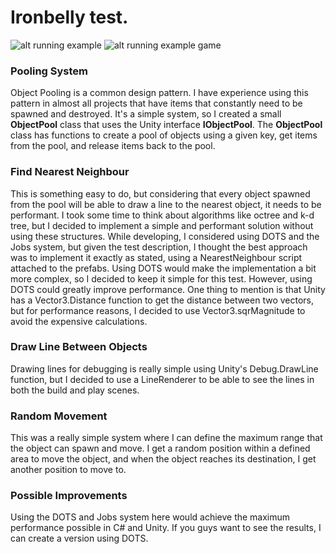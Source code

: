 # Ironbelly test.

![alt running example](https://i.ibb.co/CvHZyr6/Captura-de-tela-2024-05-23-125114.png)
![alt running example game](https://i.ibb.co/n1kZXC2/iron.png)

### Pooling System
Object Pooling is a common design pattern. I have experience using this pattern in almost all projects that have items that constantly need to be spawned and destroyed. It's a simple system, so I created a small  **ObjectPool** class that uses the Unity interface **IObjectPool**. The **ObjectPool** class has functions to create a pool of objects using a given key, get items from the pool, and release items back to the pool.

### Find Nearest Neighbour
This is something easy to do, but considering that every object spawned from the pool will be able to draw a line to the nearest object, it needs to be performant. I took some time to think about algorithms like octree and k-d tree, but I decided to implement a simple and performant solution without using these structures. While developing, I considered using DOTS and the Jobs system, but given the test description, I thought the best approach was to implement it exactly as stated, using a NearestNeighbour script attached to the prefabs. Using DOTS would make the implementation a bit more complex, so I decided to keep it simple for this test. However, using DOTS could greatly improve performance. One thing to mention is that Unity has a Vector3.Distance function to get the distance between two vectors, but for performance reasons, I decided to use Vector3.sqrMagnitude to avoid the expensive calculations.

### Draw Line Between Objects
Drawing lines for debugging is really simple using Unity's Debug.DrawLine function, but I decided to use a LineRenderer to be able to see the lines in both the build and play scenes.

### Random Movement
This was a really simple system where I can define the maximum range that the object can spawn and move. I get a random position within a defined area to move the object, and when the object reaches its destination, I get another position to move to.

### Possible Improvements
Using the DOTS and Jobs system here would achieve the maximum performance possible in C# and Unity. If you guys want to see the results, I can create a version using DOTS.